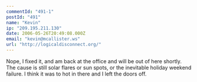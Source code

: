 ```yaml
---
commentId: "491-1"
postId: "491"
name: "Kevin"
ip: "209.195.211.130"
date: 2006-05-26T20:49:08.000Z
email: "kevin@mcallister.ws"
url: "http://logicaldisconnect.org/"
---
```

<p>Nope, I fixed it, and am back at the office and will be out of here shortly.
The cause is still solar flares or sun spots, or the inevitable holiday weekend failure.  I think it was to hot in there and I left the doors off.</p>